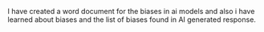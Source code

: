 I have created a word document for the biases in ai models and also i have learned about biases and the list of biases found in AI generated response.

